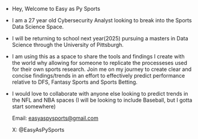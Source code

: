 - Hey, Welcome to Easy as Py Sports 

- I am a 27 year old Cybersecurity Analyst looking to break into the Sports Data Science Space.
  
- I will be returning to school next year(2025) pursuing a masters in Data Science through the University of Pittsburgh.
  
- I am using this as a space to share the tools and findings I create with the world why allowing
  for someone to replicate the processeses used for their own sports research. Join me on my journey to
  create clear and concise findings/trends in an effort to effectively predict performance relative to DFS, Fantasy Sports
  and Sports Betting.
  
- I would love to collaborate with anyone else looking to predict trends in the NFL and NBA spaces
  (I will be looking to include Baseball, but I gotta start somewhere)
  
  Email:  easyaspysports@gmail.com
  
  X:  @EasyAsPySports

  

